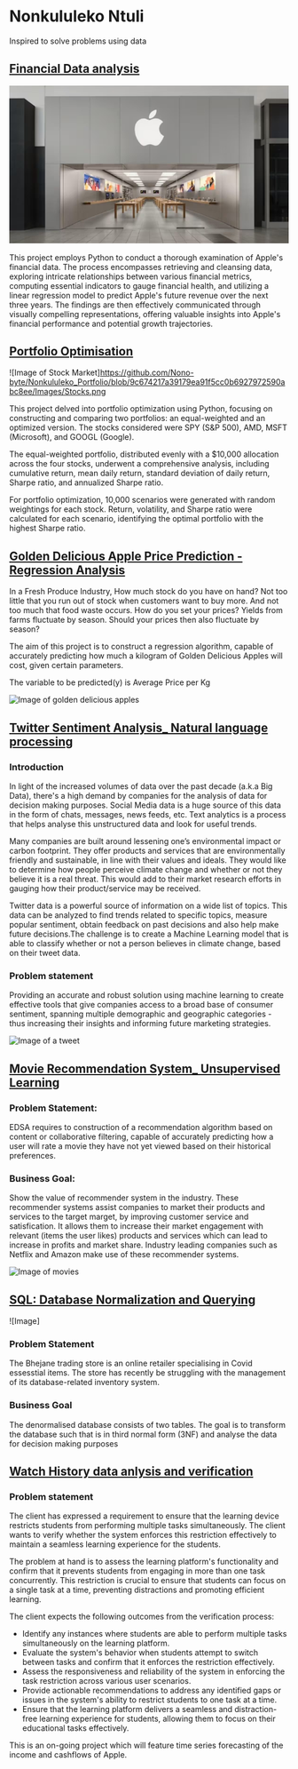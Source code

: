 # Nonkululeko Ntuli


Inspired to solve problems using data

## [Financial Data analysis](https://github.com/Nono-byte/Financial-Data-Analysis)

![Image of Apple](https://github.com/Nono-byte/Nonkululeko_Portfolio/blob/833e4bc69309ee6b5976c09caa12847dd0d117bd/Images/Apple.png)


This project employs Python to conduct a thorough examination of Apple's financial data. The process encompasses retrieving and cleansing data, exploring intricate relationships between various financial metrics, computing essential indicators to gauge financial health, and utilizing a linear regression model to predict Apple's future revenue over the next three years. The findings are then effectively communicated through visually compelling representations, offering valuable insights into Apple's financial performance and potential growth trajectories.

## [Portfolio Optimisation](https://github.com/Nono-byte/Porfolio-Optimisation)

![Image of Stock Market]https://github.com/Nono-byte/Nonkululeko_Portfolio/blob/9c674217a39179ea91f5cc0b6927972590abc8ee/Images/Stocks.png

This project delved into portfolio optimization using Python, focusing on constructing and comparing two portfolios: an equal-weighted and an optimized version. The stocks considered were SPY (S&P 500), AMD, MSFT (Microsoft), and GOOGL (Google).

The equal-weighted portfolio, distributed evenly with a $10,000 allocation across the four stocks, underwent a comprehensive analysis, including cumulative return, mean daily return, standard deviation of daily return, Sharpe ratio, and annualized Sharpe ratio.

For portfolio optimization, 10,000 scenarios were generated with random weightings for each stock. Return, volatility, and Sharpe ratio were calculated for each scenario, identifying the optimal portfolio with the highest Sharpe ratio.

## [Golden Delicious Apple Price Prediction - Regression Analysis](https://github.com/Nono-byte/Apple_Price_Prediction_Regression)
In a Fresh Produce Industry, How much stock do you have on hand? Not too little that you run out of stock when customers want to buy more. And not too much that food waste occurs. How do you set your prices? Yields from farms fluctuate by season. Should your prices then also fluctuate by season?

The aim of this project is to construct a regression algorithm, capable of accurately predicting how much a kilogram of Golden Delicious Apples will cost, given certain parameters.

The variable to be predicted(y) is Average Price per Kg

![Image of golden delicious apples](https://github.com/Nono-byte/Nonkululeko_Portfolio2/blob/main/Images/Golden%20delicious%20apple2.jpg)


## [Twitter Sentiment Analysis_ Natural language processing](https://github.com/Nono-byte/Classification_AE1_Twitter_Sentiment_Analysis)

### Introduction
In light of the increased volumes of data over the past decade (a.k.a Big Data), there's a high demand by companies for the analysis of data for decision making purposes. Social Media data is a huge source of this data in the form of chats, messages, news feeds, etc. Text analytics is a process that helps analyse this unstructured data and look for useful trends.

Many companies are built around lessening one’s environmental impact or carbon footprint. They offer products and services that are environmentally friendly and sustainable, in line with their values and ideals. They would like to determine how people perceive climate change and whether or not they believe it is a real threat. This would add to their market research efforts in gauging how their product/service may be received.

Twitter data is a powerful source of information on a wide list of topics. This data can be analyzed to find trends related to specific topics, measure popular sentiment, obtain feedback on past decisions and also help make future decisions.The challenge is to create a Machine Learning model that is able to classify whether or not a person believes in climate change, based on their tweet data.

### Problem statement
Providing an accurate and robust solution using machine learning to create effective tools that give companies access to a broad base of consumer sentiment, spanning multiple demographic and geographic categories - thus increasing their insights and informing future marketing strategies.

![Image of a tweet](https://github.com/Nono-byte/Nonkululeko_Portfolio2/blob/main/Images/twitter%20sentiment%20analysis.jpg)

## [Movie Recommendation System_ Unsupervised Learning](https://github.com/Nono-byte/Moive_Recommender_System_Unsupervised_Learning)

### Problem Statement:
EDSA requires to construction of a recommendation algorithm based on content or collaborative filtering, capable of accurately predicting how a user will rate a movie they have not yet viewed based on their historical preferences.

### Business Goal:
Show the value of recommender system in the industry. These recommender systems assist companies to market their products and services to the target marget, by improving customer service and satisfication. It allows them to increase their market engagement with relevant (items the user likes) products and services which can lead to increase in profits and market share. Industry leading companies such as Netflix and Amazon make use of these recommender systems.

![Image of movies](https://github.com/Nono-byte/Nonkululeko_Portfolio2/blob/main/Images/movies.jpg)

## [SQL: Database Normalization and Querying](https://github.com/Nono-byte/SQL-project)

![Image]

### Problem Statement
The Bhejane trading store is an online retailer specialising in Covid essesstial items. The store has recently be struggling with the management of its database-related inventory system.

### Business Goal
The denormalised database consists of two tables. The goal is to transform the database such that is in third normal form (3NF) and analyse the data for decision making purposes

## [Watch History data anlysis and verification](https://github.com/Nono-byte/Watch-History-Verification)

### Problem statement
The client has expressed a requirement to ensure that the learning device restricts students from performing multiple tasks simultaneously. The client wants to verify whether the system enforces this restriction effectively to maintain a seamless learning experience for the students.

The problem at hand is to assess the learning platform's functionality and confirm that it prevents students from engaging in more than one task concurrently. This restriction is crucial to ensure that students can focus on a single task at a time, preventing distractions and promoting efficient learning.

The client expects the following outcomes from the verification process:

- Identify any instances where students are able to perform multiple tasks simultaneously on the learning platform.
- Evaluate the system's behavior when students attempt to switch between tasks and confirm that it enforces the restriction effectively.
- Assess the responsiveness and reliability of the system in enforcing the task restriction across various user scenarios.
- Provide actionable recommendations to address any identified gaps or issues in the system's ability to restrict students to one task at a time.
- Ensure that the learning platform delivers a seamless and distraction-free learning experience for students, allowing them to focus on their educational tasks effectively.



This is an on-going project which will feature time series forecasting of the income and cashflows of Apple. 





